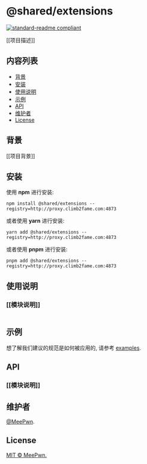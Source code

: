 # @shared/extensions

[![standard-readme compliant](https://img.shields.io/badge/readme%20style-standard-brightgreen.svg?style=flat-square)](https://github.com/RichardLitt/standard-readme)

[[项目描述]]

## 内容列表

- [背景](#背景)
- [安装](#安装)
- [使用说明](#使用说明)
- [示例](#示例)
- [API](#API)
- [维护者](#维护者)
- [License](#license)

## 背景

[[项目背景]]

## 安装

使用 **npm** 进行安装:

```shell
npm install @shared/extensions --registry=http://proxy.climb2fame.com:4873
```

或者使用 **yarn** 进行安装:

```shell
yarn add @shared/extensions --registry=http://proxy.climb2fame.com:4873
```

或者使用 **pnpm** 进行安装:

```shell
pnpm add @shared/extensions --registry=http://proxy.climb2fame.com:4873
```

## 使用说明

### [[模块说明]]

```typescript

```

## 示例

想了解我们建议的规范是如何被应用的, 请参考 [examples](examples/).

## API

### [[模块说明]]

## 维护者

[@MeePwn](https://github.com/maybewaityou).

## License

[MIT © MeePwn.](LICENSE)
